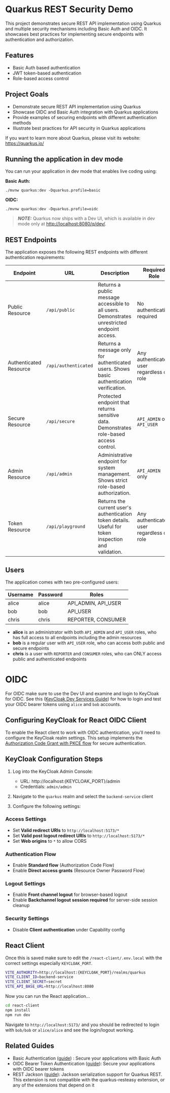 # Quarkus REST Security Demo

This project demonstrates secure REST API implementation using Quarkus and multiple security mechanisms including Basic Auth and OIDC. It showcases best practices for implementing secure endpoints with authentication and authorization.

## Features

- Basic Auth based authentication
- JWT token-based authentication
- Role-based access control

## Project Goals

- Demonstrate secure REST API implementation using Quarkus
- Showcase OIDC and Basic Auth integration with Quarkus applications
- Provide examples of securing endpoints with different authentication methods
- Illustrate best practices for API security in Quarkus applications

If you want to learn more about Quarkus, please visit its website: https://quarkus.io/

## Running the application in dev mode

You can run your application in dev mode that enables live coding using:

**Basic Auth:**
```shell script
./mvnw quarkus:dev -Dquarkus.profile=basic
```

**OIDC:**
```shell script
./mvnw quarkus:dev -Dquarkus.profile=oidc
```

> **_NOTE:_**  Quarkus now ships with a Dev UI, which is available in dev mode only at <http://localhost:8080/q/dev/>.

## REST Endpoints

The application exposes the following REST endpoints with different authentication requirements:

| Endpoint | URL | Description | Required Role |
|----------|-----|-------------|---------------|
| Public Resource | `/api/public` | Returns a public message accessible to all users. Demonstrates unrestricted endpoint access. | No authentication required |
| Authenticated Resource | `/api/authenticated` | Returns a message only for authenticated users. Shows basic authentication verification. | Any authenticated user regardless of role |
| Secure Resource | `/api/secure` | Protected endpoint that returns sensitive data. Demonstrates role-based access control. | `API_ADMIN` or `API_USER` |
| Admin Resource | `/api/admin` | Administrative endpoint for system management. Shows strict role-based authorization. | `API_ADMIN` only |
| Token Resource | `/api/playground` | Returns the current user's authentication token details. Useful for token inspection and validation. | Any authenticated user regardless of role |


## Users

The application comes with two pre-configured users:

| Username | Password | Roles |
|----------|----------|-------|
| alice | alice | API_ADMIN, API_USER |
| bob | bob |  API_USER |
| chris | chris | REPORTER, CONSUMER |


- **alice** is an administrator with both `API_ADMIN` and `API_USER` roles, who has full access to all endpoints including the admin resources
- **bob** is a regular user with `API_USER` role, who can access both public and secure endpoints
- **chris** is a user with `REPORTER` and `CONSUMER` roles, who can ONLY access public and authenticated endpoints


# OIDC

For OIDC make sure to use the Dev UI and examine and login to KeyCloak for OIDC.
See this ([KeyCloak Dev Services Guide](https://quarkus.io/guides/security-openid-connect-dev-services)) for how to login and test 
your OIDC bearer tokens using `alice` and `bob` accounts.

## Configuring KeyCloak for React OIDC Client

To enable the React client to work with OIDC authentication, you'll need to configure the KeyCloak realm settings. This setup implements the [Authorization Code Grant with PKCE flow](https://github.com/authts/oidc-client-ts/blob/main/docs/protocols/authorization-code-grant-with-pkce.md) for secure authentication.

## KeyCloak Configuration Steps

1. Log into the KeyCloak Admin Console:
   - URL: http://localhost:{KEYCLOAK_PORT}/admin
   - Credentials: `admin/admin`

2. Navigate to the `quarkus` realm and select the `backend-service` client

3. Configure the following settings:

### Access Settings
- Set **Valid redirect URIs** to `http://localhost:5173/*` 
- Set **Valid post logout redirect URIs** to `http://localhost:5173/*`
- Set **Web origins** to `*` to allow CORS

### Authentication Flow
- Enable **Standard flow** (Authorization Code Flow)
- Enable **Direct access grants** (Resource Owner Password Flow)

### Logout Settings  
- Enable **Front channel logout** for browser-based logout
- Enable **Backchannel logout session required** for server-side session cleanup

### Security Settings
- Disable **Client authentication** under Capability config

## React Client

Once this is saved make sure to edit the `/react-client/.env.local` with the correct settings especially `KEYCLOAK_PORT`.

```bash
VITE_AUTHORITY=http://localhost:{KEYCLOAK_PORT}/realms/quarkus
VITE_CLIENT_ID=backend-service
VITE_CLIENT_SECRET=secret
VITE_API_BASE_URL=http://localhost:8080
```

Now you can run the React application...

```bash
cd react-client
npm install
npm run dev
```

Navigate to `http://localhost:5173/` and you should be redirected to login with `bob/bob` or `alice/alice` and see the login/logout working.


## Related Guides

- Basic Authentication ([guide](https://quarkus.io/guides/security-authentication-mechanisms#basic-auth)) : Secure your applications with Basic Auth
- OIDC Bearer Token Authentication ([guide](https://quarkus.io/guides/security-oidc-bearer-token-authentication-tutorial)): Secure your applications with OIDC bearer tokens
- REST Jackson ([guide](https://quarkus.io/guides/rest#json-serialisation)): Jackson serialization support for Quarkus REST. This extension is not compatible with the quarkus-resteasy extension, or any of the extensions that depend on it


